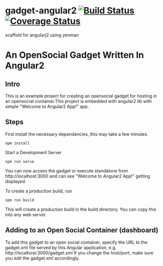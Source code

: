 # gadget-angular2   [![Build Status](https://travis-ci.org/dodash/gadget-angular2.svg?branch=master)](https://travis-ci.org/dodash/gadget-angular2)   [![Coverage Status](https://coveralls.io/repos/github/dodash/gadget-angular2/badge.svg?branch=master)](https://coveralls.io/github/dodash/gadget-angular2?branch=master)
scaffold for angularj2 using yeoman



# An OpenSocial Gadget Written In Angular2

## Intro
This is an example project for creating an opensocial gadget for hosting in an opensocial container.This project is embedded with angular2 lib
with simple "Welcome to Angular2 App!" app.

## Steps 
First install the necessary dependencies, this may take a few minutes.
```
npm install
```
Start a Development Server
```
npm run serve
```
You can now access the gadget or execute standalone from http://localhost:3000 and can see "Welcome to Angular2 App!" getting displayed.

To create a production build, run
```
npm run build
```
This will create a production build in the build directory. You can copy this into any web server.

## Adding to an Open Social Container (dashboard)
To add this gadget to an open social container, specify the URL to the gadget.xml file served by this Angular application, e.g.
http://localhost:3000/gadget.xml
If you change the host/port, make sure you edit the gadget.xml accordingly.
